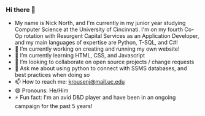 ### Hi there 👋
- My name is Nick North, and I'm currently in my junior year studying Computer Science at the University of Cincinnati. I'm on my fourth Co-Op rotation with Resurgent Capital Services as an Application Developer, and my main languages of expertise are Python, T-SQL, and C#!
- 🔭 I’m currently working on creating and running my own website!
- 🌱 I’m currently learning HTML, CSS, and Javascript
- 👯 I’m looking to collaborate on open source projects / change requests
- 💬 Ask me about using python to connect with SSMS databases, and best practices when doing so
- 📫 How to reach me: krousenj@mail.uc.edu
- 😄 Pronouns: He/Him
- ⚡ Fun fact: I'm an avid D&D player and have been in an ongoing campaign for the past 5 years!
